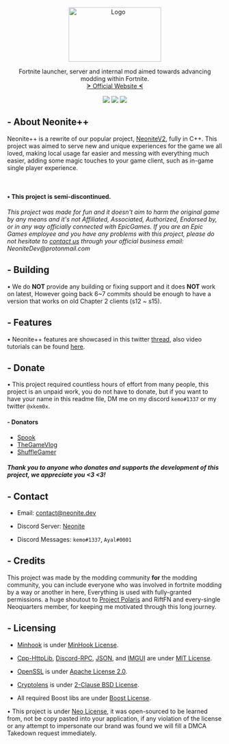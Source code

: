 <!-- PROJECT LOGO -->
<br />
<p align="center">
  <a href="https://github.com/NeoniteDev/NeonitePP-readme">
    <img src="https://neonitepp.herokuapp.com/images/neonite.png" alt="Logo" width="216" height="127">
  </a>

  <p align="center">
    Fortnite launcher, server and internal mod aimed towards advancing modding within Fortnite.
	<br />
	<a href="https://neonitedev.github.io/?source=NeonitePP">ᗒ Official Website ᗕ</a>
  </p>

  <p align="center">
  <img src="https://img.shields.io/github/languages/top/NeoniteDev/NeonitePP"></img>
  <img src="https://img.shields.io/github/stars/NeoniteDev/NeonitePP"></img>
  <img src="https://img.shields.io/badge/supported%20fortnite%20clients-ch2%5E-purple"></img>
  </p>
</p>

<!-- ABOUT NEONITE++ -->
## - About Neonite++

Neonite++ is a rewrite of our popular project, [NeoniteV2](https://github.com/NeoniteDev/neonitev2), fully in C++. This project was aimed to serve new and unique experiences for the game we all loved, making local usage far easier and messing with everything much easier, adding some magic touches to your game client, such as in-game single player experience. 

<br>

#### • This project is semi-discontinued.

_This project was made for fun and it doesn't aim to harm the original game by any means and it's not Affiliated, Associated, Authorized, Endorsed by, or in any way officially connected with EpicGames. If you are an Epic Games employee and you have any problems with this project, please do not hesitate to [contact us](#contact) through your official business email: NeoniteDev@protonmail.com_

<!-- BUILDING -->
## - Building
• We do **NOT** provide any building or fixing support and it does **NOT** work on latest, However going back 6~7 commits should be enough to have a version that works on old Chapter 2 clients (s12 ~ s15).


<!-- FEATURES -->
## - Features
• Neonite++ features are showcased in this twitter [thread](https://twitter.com/Neonitedev/status/1368926282189316096), also video tutorials can be found [here](https://neonitedev.github.io/tutorials.html).

<!-- DONATING -->
## - Donate

• This project required countless hours of effort from many people, this project is an unpaid work, you do not have to donate, but if you want to have your name in this readme file, DM me on my discord `kemo#1337` or my twitter `@xkem0x`.

#### - Donators

- [Spook](https://www.youtube.com/channel/UCZ-uXTZGSN8lmp-nrXwz7-A)
- [TheGameVlog](https://www.youtube.com/channel/UCdOA0e5GsrOEDszKBnMmuUg)
- [ShuffleGamer](https://www.youtube.com/channel/UCI2hA8WukW-Q90aabtm3Hbw) 

##### Thank you to anyone who donates and supports the development of this project, we appreciate you <3 <3!

<!-- CONTACT -->
##  - Contact

- Email: <a href="mailto:contact@neonite.dev">contact@neonite.dev</a>

- Discord Server: [Neonite](https://dsc.gg/neonite)

- Discord Messages: `kemo#1337`, `Ayal#0001 `


<!-- CREDITS -->
## - Credits

This project was made by the modding community **for** the modding community, you can include everyone who was involved in fortnite modding by a way or another in here, Everything is used with fully-granted permissions. a huge shoutout to [Project Polaris](https://github.com/PolarisV2/Polaris) and RiftFN and every-single Neoquarters member, for keeping me motivated through this long journey.


<!-- Licensing -->
## - Licensing
- [Minhook](https://github.com/TsudaKageyu/minhook) is under [MinHook License](https://github.com/TsudaKageyu/minhook/blob/master/LICENSE.txt).

- [Cpp-HttpLib](https://github.com/yhirose/cpp-httplib), [Discord-RPC](https://github.com/discord/discord-rpc/), [JSON](https://github.com/nlohmann/json), and [IMGUI](https://github.com/ocornut/imgui) are under [MIT License](https://opensource.org/licenses/MIT).

- [OpenSSL](https://github.com/openssl/openssl/) is under [Apache License 2.0](https://www.apache.org/licenses/).

- [Cryptolens](https://github.com/Cryptolens/cryptolens-cpp) is under [2-Clause BSD License](https://opensource.org/licenses/BSD-2-Clause).

- All required Boost libs are under [Boost License](https://www.boost.org/users/license.html).

• This project is under [Neo License](https://github.com/NeoniteDev/NeoniteV2/blob/main/LICENSE), it was open-sourced to be learned from, not be copy pasted into your application, if any violation of the license or any attempt to impersonate our brand was found we will fill a DMCA Takedown request immediately.
